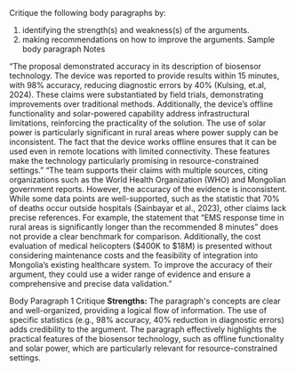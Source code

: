 Critique the following body paragraphs by:
1) identifying the strength(s) and weakness(s) of the arguments.
2) making recommendations on how to improve the arguments.
Sample body paragraph Notes

“The proposal demonstrated accuracy in its description of
biosensor technology. The device was reported to provide
results within 15 minutes, with 98% accuracy, reducing
diagnostic errors by 40% (Kulsing, et.al, 2024). These claims
were substantiated by field trials, demonstrating
improvements over traditional methods. Additionally, the
device’s offline functionality and solar-powered capability
address infrastructural limitations, reinforcing the practicality
of the solution. The use of solar power is particularly
significant in rural areas where power supply can be
inconsistent. The fact that the device works offline ensures
that it can be used even in remote locations with limited
connectivity. These features make the technology
particularly promising in resource-constrained settings.”
“The team supports their claims with multiple sources, citing
organizations such as the World Health Organization (WHO)
and Mongolian government reports. However, the accuracy
of the evidence is inconsistent. While some data points are
well-supported, such as the statistic that 70% of deaths
occur outside hospitals (Sainbayar et al., 2023), other claims
lack precise references. For example, the statement that
“EMS response time in rural areas is significantly longer than
the recommended 8 minutes” does not provide a clear
benchmark for comparison. Additionally, the cost evaluation
of medical helicopters ($400K to $18M) is presented without
considering maintenance costs and the feasibility of
integration into Mongolia’s existing healthcare system. To
improve the accuracy of their argument, they could use a
wider range of evidence and ensure a comprehensive and
precise data validation.”

Body Paragraph 1 Critique
**Strengths:**
The paragraph's concepts are clear and well-organized, providing a logical flow of information. The use of specific statistics (e.g., 98% accuracy, 40% reduction in diagnostic errors) adds credibility to the argument. The paragraph effectively highlights the practical features of the biosensor technology, such as offline functionality and solar power, which are particularly relevant for resource-constrained settings.